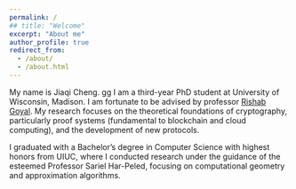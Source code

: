 ```yaml
---
permalink: /
## title: "Welcome"
excerpt: "About me"
author_profile: true
redirect_from: 
  - /about/
  - /about.html
---
```








My name is Jiaqi Cheng.
gg
I am a third-year PhD student at University of Wisconsin, Madison. I am fortunate to be advised by professor [Rishab Goyal](https://pages.cs.wisc.edu/~rishab/). My research focuses on the theoretical foundations of cryptography, particularly proof systems (fundamental to blockchain and cloud computing), and the development of new protocols.

I graduated with a Bachelor’s degree in Computer Science with highest honors from UIUC, where I conducted research under the guidance of the esteemed Professor Sariel Har-Peled, focusing on computational geometry and approximation algorithms.